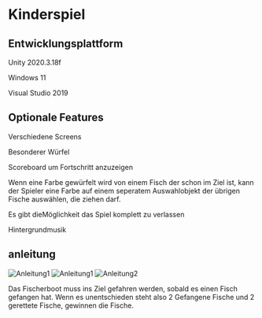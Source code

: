 # Kinderspiel
 
## Entwicklungsplattform
Unity 2020.3.18f

Windows 11

Visual Studio 2019

## Optionale Features
Verschiedene Screens

Besonderer Würfel

Scoreboard um Fortschritt anzuzeigen

Wenn eine Farbe gewürfelt wird von einem Fisch der schon im Ziel ist, kann der Spieler eine Farbe auf einem seperatem Auswahlobjekt der übrigen Fische auswählen, die ziehen darf.

Es gibt dieMöglichkeit das Spiel komplett zu verlassen

Hintergrundmusik

## anleitung
![Anleitung1](https://user-images.githubusercontent.com/72389865/215975185-5c17a078-fac8-471e-a716-8a75ee8ced73.jpg)
![Anleitung1](https://user-images.githubusercontent.com/72389865/215975260-a03e0dee-a4e6-49bb-bdf2-15381d565fce.jpg)
![Anleitung2](https://user-images.githubusercontent.com/72389865/215975305-9b16b9dd-0e02-408a-a6c5-77c8df6586bd.jpg)

Das Fischerboot muss ins Ziel gefahren werden, sobald es einen Fisch gefangen hat. Wenn es unentschieden steht also 2 Gefangene Fische und 2 gerettete Fische, gewinnen die Fische.
